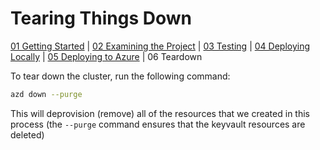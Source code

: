 # Tearing Things Down

[01 Getting Started](./README.md) | [02 Examining the Project](./02-examining-project.md) | [03 Testing](./03-testing.md) | [04 Deploying Locally](./04-deploying-locally.md) | [05 Deploying to Azure](./05-deploying-to-azure.md) | 06 Teardown

To tear down the cluster, run the following command:

```bash
azd down --purge
```

This will deprovision (remove) all of the resources that we created in this process (the `--purge` command ensures that the keyvault resources are deleted)